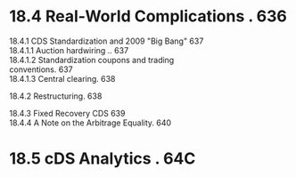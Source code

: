 # 18.4 Real-World Complications . 636  

18.4.1 CDS Standardization and 2009 "Big Bang" 637   
18.4.1.1 Auction hardwiring .. 637   
18.4.1.2 Standardization coupons and trading   
conventions. 637   
18.4.1.3 Central clearing. 638  

18.4.2 Restructuring. 638  

18.4.3 Fixed Recovery CDS 639   
18.4.4 A Note on the Arbitrage Equality. 640  

# 18.5 cDS Analytics . 64C  
